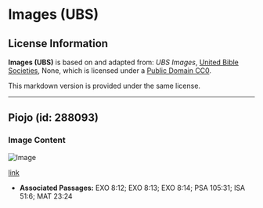 # Images (UBS)

## License Information

**Images (UBS)** is based on and adapted from: _UBS Images_, [United Bible Societies](https://unitedbiblesocieties.org/), None, which is licensed under a [Public Domain CC0](https://creativecommons.org/public-domain/cc0/).

This markdown version is provided under the same license.



--------------------------------

## Piojo (id: 288093)

### Image Content

![Image](https://cdn.aquifer.bible/aquifer-content/resources/Media/WEB-0609_louse.jpg)

[link](https://cdn.aquifer.bible/aquifer-content/resources/Media/WEB-0609_louse.jpg)

* **Associated Passages:** EXO 8:12; EXO 8:13; EXO 8:14; PSA 105:31; ISA 51:6; MAT 23:24

